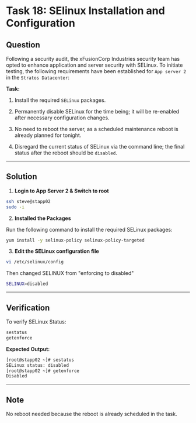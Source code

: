 # Task 18: SElinux Installation and Configuration

## Question

Following a security audit, the xFusionCorp Industries security team has opted to enhance application and server security with SELinux. To initiate testing, the following requirements have been established for `App server 2` in the `Stratos Datacenter`:

**Task:**  
1. Install the required `SELinux` packages.

2. Permanently disable SELinux for the time being; it will be re-enabled after necessary configuration changes.

3. No need to reboot the server, as a scheduled maintenance reboot is already planned for tonight.

4. Disregard the current status of SELinux via the command line; the final status after the reboot should be `disabled`.

---

## Solution

1. **Login to App Server 2 & Switch to root**

```bash
ssh steve@stapp02
sudo -i
```

2. **Installed the Packages**

Run the following command to install the required SELinux packages:

```bash
yum install -y selinux-policy selinux-policy-targeted
```

3. **Edit the SELinux configuration file**

```bash
vi /etc/selinux/config
```
   
Then changed SELINUX from "enforcing to disabled"

```bash
SELINUX=disabled
   ```

---

## Verification

To verify SELinux Status:

```bash
sestatus
getenforce
```

**Expected Output:**

```bash
[root@stapp02 ~]# sestatus
SELinux status: disabled
[root@stapp02 ~]# getenforce
Disabled
```

---

## Note

No reboot needed because the reboot is already scheduled in the task.